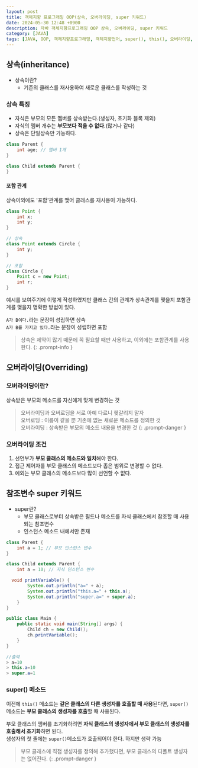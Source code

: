 ```yaml
---
layout: post
title: 객체지향 프로그래밍 OOP(상속, 오버라이딩, super 키워드)
date: 2024-05-30 12:48 +0900
description: 자바 객체지향프로그래밍 OOP 상속, 오버라이딩, super 키워드
category: [JAVA]
tags: [JAVA, OOP, 객체지향프로그래밍, 객체지향언어, super(), this(), 오버라이딩,상속]
---
```


## 상속(inheritance)

- 상속이란?
  - 기존의 클래스를 재사용하여 새로운 클래스를 작성하는 것

### 상속 특징

- 자식은 부모의 모든 멤버를 상속받는다.(생성자, 초기화 블록 제외)
- 자식의 멤버 개수는 **부모보다 적을 수 없다.**(많거나 같다)
- 상속은 단일상속만 가능하다.

```java
class Parent {
	int age; // 멤버 1개
}

class Child extends Parent {
}
```

#### 포함 관계

상속이외에도 '포함'관계를 맺어 클래스를 재사용이 가능하다.

```java
class Point {
	int x;
	int y;
}

// 상속
class Point extends Circle {
	int y;
}

// 포함
class Circle {
	Point c = new Point;
	int r;
}
```

예시를 보여주기에 이렇게 작성하였지만 클래스 간의 관계가 상속관계를 맺을지 포함관계를 맺을지 명확한 방법이 있다.

`A가 B이다.`라는 문장이 성립하면 상속<br/>
`A가 B를 가지고 있다.`라는 문장이 성립하면 포함

> 상속은 제약이 많기 때문에 꼭 필요할 때만 사용하고, 이외에는 포함관계를 사용한다.
{: .prompt-info }

## 오버라이딩(Overriding)

### 오버라이딩이란?

상속받은 부모의 메소드를 자신에게 맞게 변경하는 것

> 오버라이딩과 오버로딩을 서로 아예 다르니 헷갈리지 말자<br/>
> 오버로딩 : 이름이 같을 뿐 기존에 없는 새로운 메소드를 정의한 것<br/>
> 오버라이딩 : 상속받은 부모의 메소드 내용을 변경한 것
{: .prompt-danger }

### 오버라이딩 조건

1. 선언부가 **부모 클래스의 메소드와 일치**해야 한다.
2. 접근 제어자를 부모 클래스의 메소드보다 좁은 범위로 변경할 수 없다.
3. 예외는 부모 클래스의 메소드보다 많이 선언할 수 없다.

## 참조변수 super 키워드

- super란?
  - 부모 클래스로부터 상속받은 필드나 메소드를 자식 클래스에서 참조할 때 사용되는 참조변수
  - 인스턴스 메소드 내에서만 존재

```java
class Parent {
    int a = 1; // 부모 인스턴스 변수
}

class Child extends Parent {
    int a = 10; // 자식 인스턴스 변수

  void printVariable() {
        System.out.println("a=" + a);
        System.out.println("this.a=" + this.a);
        System.out.println("super.a=" + super.a);
    }
}

public class Main {
    public static void main(String[] args) {
        Child ch = new Child();
        ch.printVariable();
    }
}

//출력
> a=10
> this.a=10
> super.a=1
```

### super() 메소드

이전에 `this()` 메소드는 **같은 클래스의 다른 생성자를 호출할 때 사용**된다면, `super()` 메소드는 **부모 클래스의 생성자를 호출**할 때 사용된다.

부모 클래스의 멤버를 초기화하려면 **자식 클래스의 생성자에서 부모 클래스의 생성자를 호출해서 초기화**하면 된다.<br/>
생성자의 첫 줄에는 `super()`메소드가 호출되어야 한다. 하지만 생략 가능

> 부모 클래스에 직접 생성자를 정의해 추가했다면, 부모 클래스의 디폴트 생성자는 없어진다.
{: .prompt-danger }
